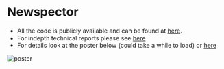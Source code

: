 # Newspector

- All the code is publicly available and can be found at [here](https://github.com/Unreliable-News-Checking).
- For indepth technical reports please see [here](https://unreliablenewschecking.github.io)
- For details look at the poster below (could take a while to load) or [here](/Poster.pdf)

![poster](/newspector-poster.webp)

